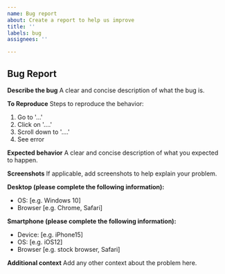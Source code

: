 ```yaml
---
name: Bug report
about: Create a report to help us improve
title: ''
labels: bug
assignees: ''

---
```


## Bug Report

**Describe the bug**
A clear and concise description of what the bug is.

**To Reproduce**
Steps to reproduce the behavior:
1. Go to '...'
2. Click on '....'
3. Scroll down to '....'
4. See error

**Expected behavior**
A clear and concise description of what you expected to happen.

**Screenshots**
If applicable, add screenshots to help explain your problem.

**Desktop (please complete the following information):**
 - OS: [e.g. Windows 10]
 - Browser [e.g. Chrome, Safari]

**Smartphone (please complete the following information):**
 - Device: [e.g. iPhone15]
 - OS: [e.g. iOS12]
 - Browser [e.g. stock browser, Safari]

**Additional context**
Add any other context about the problem here.
